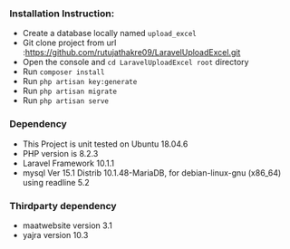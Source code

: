 ### Installation Instruction:

- Create a database locally named `upload_excel`
- Git clone project from url :https://github.com/rutujathakre09/LaravelUploadExcel.git
- Open the console and `cd LaravelUploadExcel root` directory
- Run `composer install`
- Run `php artisan key:generate`
- Run `php artisan migrate`
- Run `php artisan serve`

### Dependency

- This Project is unit tested on Ubuntu 18.04.6
- PHP version is  8.2.3
- Laravel Framework 10.1.1
- mysql  Ver 15.1 Distrib 10.1.48-MariaDB, for debian-linux-gnu (x86_64) using readline 5.2

### Thirdparty dependency

- maatwebsite version 3.1
- yajra version 10.3